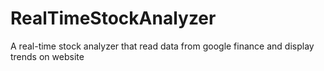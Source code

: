 # RealTimeStockAnalyzer
A real-time stock analyzer that read data from google finance and display trends on website
